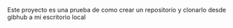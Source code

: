 Este proyecto es una prueba de como crear un repositorio y clonarlo desde gibhub a mi escritorio local
